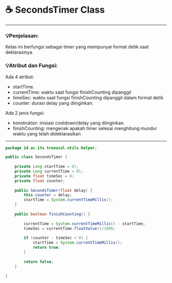 # ☕️ SecondsTimer Class

****
### 💡Penjelasan:
Kelas ini berfungsi sebagai timer yang mempunyai format detik saat deklarasinya.

### 💡Atribut dan Fungsi:
Ada 4 atribut:   
- startTime.
- currentTime: waktu saat fungsi finishCounting dipanggil
- timeSec: waktu saat fungsi finishCounting dipanggil dalam format detik
- counter: durasi delay yang diinginkan.

Ada 2 jenis fungsi:
- konstruktor: inisiasi cooldown/delay yang diinginkan.
- finishCounting: mengecek apakah timer selesai menghitung mundur waktu yang telah dideklarasikan

****
```java
package id.ac.its.trexucul.utils.helper;

public class SecondsTimer {
	
	private Long startTime = 0l;
	private Long currentTime = 0l;
	private float timeSec = 0;
	private float counter;
	
	public SecondsTimer(float delay) {
		this.counter = delay;
		startTime = System.currentTimeMillis();
	}
	
	public boolean finishCounting() {
		
		currentTime = System.currentTimeMillis() - startTime;
		timeSec = currentTime.floatValue()/1000;
		
		if (counter - timeSec < 0) {
			startTime = System.currentTimeMillis();
			return true;
		}
		
		return false;
	}
	
}
```
